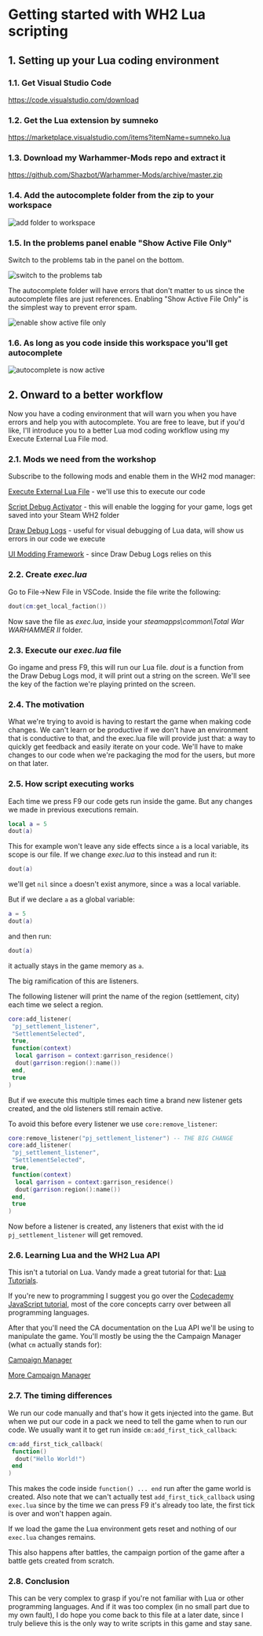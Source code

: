 # Getting started with WH2 Lua scripting

## 1. Setting up your Lua coding environment

### 1.1. Get Visual Studio Code

<https://code.visualstudio.com/download>

### 1.2. Get the Lua extension by sumneko

<https://marketplace.visualstudio.com/items?itemName=sumneko.lua>

### 1.3. Download my Warhammer-Mods repo and extract it

<https://github.com/Shazbot/Warhammer-Mods/archive/master.zip>

### 1.4. Add the autocomplete folder from the zip to your workspace

![add folder to workspace](images/add_folder_to_workspace.png)

### 1.5. In the problems panel enable "Show Active File Only"

Switch to the problems tab in the panel on the bottom.

![switch to the problems tab](images/problems_tab.png)

The autocomplete folder will have errors that don't matter to us since the autocomplete files are just references. Enabling "Show Active File Only" is the simplest way to prevent error spam.

![enable show active file only](images/show_active_file_only.png)

### 1.6. As long as you code inside this workspace you'll get autocomplete

![autocomplete is now active](images/autocomplete.png)

## 2. Onward to a better workflow

Now you have a coding environment that will warn you when you have errors and help you with autocomplete. You are free to leave, but if you'd like, I'll introduce you to a better Lua mod coding workflow using my Execute External Lua File mod.

### 2.1. Mods we need from the workshop

Subscribe to the following mods and enable them in the WH2 mod manager:

[Execute External Lua File](https://steamcommunity.com/sharedfiles/filedetails/?id=1916572654) - we'll use this to execute our code

[Script Debug Activator](https://steamcommunity.com/sharedfiles/filedetails/?id=1271877744) - this will enable the logging for your game, logs get saved into your Steam WH2 folder

[Draw Debug Logs](https://steamcommunity.com/sharedfiles/filedetails/?id=1929093751) - useful for visual debugging of Lua data, will show us errors in our code we execute

[UI Modding Framework](https://steamcommunity.com/workshop/filedetails/?id=1354363596) - since Draw Debug Logs relies on this

### 2.2. Create _exec.lua_

Go to File->New File in VSCode.
Inside the file write the following:

```lua
dout(cm:get_local_faction())
```

Now save the file as _exec.lua_, inside your _steamapps\common\Total War WARHAMMER II_ folder.

### 2.3. Execute our _exec.lua_ file

Go ingame and press F9, this will run our Lua file.
_dout_ is a function from the Draw Debug Logs mod, it will print out a string on the screen. We'll see the key of the faction we're playing printed on the screen.

### 2.4. The motivation

What we're trying to avoid is having to restart the game when making code changes. We can't learn or be productive if we don't have an environment that is conductive to that, and the exec.lua file will provide just that: a way to quickly get feedback and easily iterate on your code.
We'll have to make changes to our code when we're packaging the mod for the users, but more on that later.

### 2.5. How script executing works

Each time we press F9 our code gets run inside the game.
But any changes we made in previous executions remain.

```lua
local a = 5
dout(a)
```

This for example won't leave any side effects since `a` is a local variable, its scope is our file.
If we change _exec.lua_ to this instead and run it:

```lua
dout(a)
```

we'll get `nil` since `a` doesn't exist anymore, since `a` was a local variable.

But if we declare `a` as a global variable:

```lua
a = 5
dout(a)
```

and then run:

```lua
dout(a)
```

it actually stays in the game memory as `a`.

The big ramification of this are listeners.

The following listener will print the name of the region (settlement, city) each time we select a region.

```lua
core:add_listener(
 "pj_settlement_listener",
 "SettlementSelected",
 true,
 function(context)
  local garrison = context:garrison_residence()
  dout(garrison:region():name())
 end,
 true
)
```

But if we execute this multiple times each time a brand new listener gets created, and the old listeners still remain active.

To avoid this before every listener we use `core:remove_listener`:

```lua
core:remove_listener("pj_settlement_listener") -- THE BIG CHANGE
core:add_listener(
 "pj_settlement_listener",
 "SettlementSelected",
 true,
 function(context)
  local garrison = context:garrison_residence()
  dout(garrison:region():name())
 end,
 true
)
```

Now before a listener is created, any listeners that exist with the id `pj_settlement_listener` will get removed.

### 2.6. Learning Lua and the WH2 Lua API

This isn't a tutorial on Lua. Vandy made a great tutorial for that:
[Lua Tutorials](https://tw-modding.com/docs/lua-tutorials/).

If you're new to programming I suggest you go over the [Codecademy JavaScript tutorial](https://www.codecademy.com/learn/introduction-to-javascript), most of the core concepts carry over between all programming languages.

After that you'll need the CA documentation on the Lua API we'll be using to manipulate the game. You'll mostly be using the the Campaign Manager (what `cm` actually stands for):

[Campaign Manager](https://chadvandy.github.io/tw_modding_resources/campaign/campaign_manager.html)

[More Campaign Manager](https://chadvandy.github.io/tw_modding_resources/campaign/episodic_scripting.html#class:episodic_scripting)

### 2.7. The timing differences

We run our code manually and that's how it gets injected into the game. But when we put our code in a pack we need to tell the game when to run our code.
We usually want it to get run inside `cm:add_first_tick_callback`:

```lua
cm:add_first_tick_callback(
 function()
  dout("Hello World!")
 end
)
```

This makes the code inside `function() ... end` run after the game world is created.
Also note that we can't actually test `add_first_tick_callback` using `exec.lua` since by the time we can press F9 it's already too late, the first tick is over and won't happen again.

If we load the game the Lua environment gets reset and nothing of our `exec.lua` changes remains.

This also happens after battles, the campaign portion of the game after a battle gets created from scratch.

### 2.8. Conclusion

This can be very complex to grasp if you're not familiar with Lua or other programming languages. And if it was too complex (in no small part due to my own fault), I do hope you come back to this file at a later date, since I truly believe this is the only way to write scripts in this game and stay sane.
